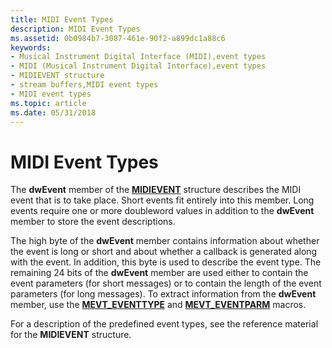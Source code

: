 ```yaml
---
title: MIDI Event Types
description: MIDI Event Types
ms.assetid: 0b0984b7-3087-461e-90f2-a899dc1a88c6
keywords:
- Musical Instrument Digital Interface (MIDI),event types
- MIDI (Musical Instrument Digital Interface),event types
- MIDIEVENT structure
- stream buffers,MIDI event types
- MIDI event types
ms.topic: article
ms.date: 05/31/2018
---
```


# MIDI Event Types

The **dwEvent** member of the [**MIDIEVENT**](https://msdn.microsoft.com/library/Dd798448(v=VS.85).aspx) structure describes the MIDI event that is to take place. Short events fit entirely into this member. Long events require one or more doubleword values in addition to the **dwEvent** member to store the event descriptions.

The high byte of the **dwEvent** member contains information about whether the event is long or short and about whether a callback is generated along with the event. In addition, this byte is used to describe the event type. The remaining 24 bits of the **dwEvent** member are used either to contain the event parameters (for short messages) or to contain the length of the event parameters (for long messages). To extract information from the **dwEvent** member, use the [**MEVT\_EVENTTYPE**](https://msdn.microsoft.com/library/Dd798442(v=VS.85).aspx) and [**MEVT\_EVENTPARM**](https://msdn.microsoft.com/library/Dd798441(v=VS.85).aspx) macros.

For a description of the predefined event types, see the reference material for the **MIDIEVENT** structure.

 

 




